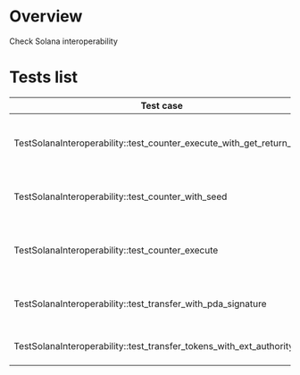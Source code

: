 # Overview

Check Solana interoperability

# Tests list

| Test case                                                            | Description                                   | XFailed |
|--------------------------------------------------------------------- |-----------------------------------------------|---------|
| TestSolanaInteroperability::test_counter_execute_with_get_return_data| Execute Counter program and get return data   |         |
| TestSolanaInteroperability::test_counter_with_seed                   | Execute Counter program with seed             |         |
| TestSolanaInteroperability::test_counter_execute                     | Execute Counter program and check response    |         |
| TestSolanaInteroperability::test_transfer_with_pda_signature         | Execute program for Transfer tokens           |         |
| TestSolanaInteroperability::test_transfer_tokens_with_ext_authority  | Execute program for Tokens                    |         |
